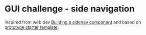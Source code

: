 # GUI challenge - side navigation

Inspired from web.dev [Building a sidenav component](https://web.dev/building-a-sidenav-component/) and based on [prototype starter template](https://github.com/gnehcwu/vanilla-js-prototype-starter).
